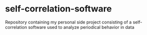 # self-correlation-software
Repository containing my personal side project consisting of a self-correlation software used to analyze periodical behavior in data
